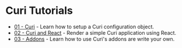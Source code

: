 # Curi Tutorials

* [01 - Curi](./01-curi.md) - Learn how to setup a Curi configuration object.
* [02 - Curi and React](./02-curi-react.md) - Render a simple Curi application using React.
* [03 - Addons](./03-curi-addons.md) - Learn how to use Curi's addons are write your own.
